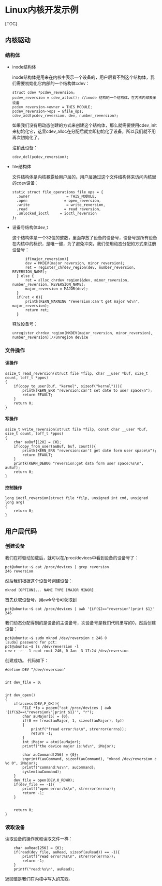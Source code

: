 # Linux内核开发示例

\[TOC\]

## 内核驱动

### 结构体

* inode结构体

  inode结构体是用来在内核中表示一个设备的，用户层看不到这个结构体，我们需要初始化它内部的一个结构体cdev：

  ```text
  struct cdev *pcdev_reversion;
  pcdev_reversion = cdev_alloc(); //inode 结构的一个结构体，在内核内部表示设备
  pcdev_reversion->owner = THIS_MODULE;
  pcdev_reversion->ops = &file_ops;
  cdev_add(pcdev_reversion, dev, number_reversion);
  ```

  如果我们没有用动态创建的方式来创建这个结构体，那么就需要使用cdev\_init来初始化它，这里cdev\_alloc在分配后就立即初始化了设备，所以我们就不用再次初始化了。

  注销此设备：

  ```text
  cdev_del(pcdev_reversion);
  ```

* file结构体

  文件结构体是内核暴露给用户层的，用户层通过这个文件结构体来访问内核里的cdev设备：

  ```text
  static struct file_operations file_ops = {
    .owner                 = THIS_MODULE,
    .open                 = open_reversion,
    .write                 = write_reversion,
    .read                 = read_reversion,
    .unlocked_ioctl     = ioctl_reversion
  };
  ```

* 设备号结构体dev\_t

  这个结构体是一个32位的整数，里面存放了设备的设备号，设备号是所有设备在内核中的标识，是唯一键，为了避免冲突，我们使用动态分配的方式来注册设备号：

  ```text
        if(major_reversion){
        dev = MKDEV(major_reversion, minor_reversion);
        ret = register_chrdev_region(dev, number_reversion, REVERSION_NAME);
    } else {
        ret = alloc_chrdev_region(&dev, minor_reversion, number_reversion, REVERSION_NAME);
        major_reversion = MAJOR(dev);
    }
    if(ret < 0){
        printk(KERN_WARNING "reversion:can't get major %d\n", major_reversion);
        return ret;
    }
  ```

  释放设备号：

  ```text
  unregister_chrdev_region(MKDEV(major_reversion, minor_reversion), number_reversion);//unregion device
  ```

### 文件操作

#### 读操作

```text
ssize_t read_reversion(struct file *filp, char __user *buf, size_t count, loff_t *ppos)
{
    if(copy_to_user(buf, "kernel", sizeof("kernel"))){
        printk(KERN_ERR "reversion:can't set date to user space\n");
        return EFAULT;
    }
    return 0;
}
```

#### 写操作

```text
ssize_t write_reversion(struct file *filp, const char __user *buf, size_t count, loff_t *ppos)
{
    char auBuf[128] = {0};
    if(copy_from_user(auBuf, buf, count)){
        printk(KERN_ERR "reversion:can't get date form user space\n");
        return EFAULT;
    }
    printk(KERN_DEBUG "reversion:get data form user space:%s\n", auBuf);
    return 0;
}
```

#### 控制操作

```text
long ioctl_reversion(struct file *filp, unsigned int cmd, unsigned long arg)
{
    return 0;
}
```

## 用户层代码

### 创建设备

我们在将驱动加载后，就可以在/proc/devices中看到设备的设备号了：

```text
pct@ubuntu:~$ cat /proc/devices | grep reversion
246 reversion
```

然后我们根据这个设备号创建设备：

```text
mknod [OPTION]... NAME TYPE [MAJOR MINOR]
```

首先获取设备号，用awk命令可获取到

```text
pct@ubuntu:~$ cat /proc/devices | awk '{if($2=="reversion")print $1}' 
246
```

我们动态分配得到的是设备的主设备号，次设备号是我们代码里写的0，然后创建设备：

```text
pct@ubuntu:~$ sudo mknod /dev/reversion c 246 0
[sudo] password for pct: 
pct@ubuntu:~$ ls /dev/reversion -l
crw-r--r-- 1 root root 246, 0 Jan  3 17:24 /dev/reversion
```

创建成功。 代码如下：

```text
#define DEV "/dev/reversion"


int dev_file = 0;


int dev_open()
{
    if(access(DEV,F_OK)){
        FILE *fp = popen("cat /proc/devices | awk '{if($2==\"reversion\")print $1}'", "r");
        char auMajor[5] = {0};
        if(0 == fread(auMajor, 1, sizeof(auMajor), fp))
        {
            printf("fread error:%s\n", strerror(errno));
            return -1;
        }
        int iMajor = atoi(auMajor);
        printf("the device major is:%d\n", iMajor);

        char auCommand[256] = {0};
        snprintf(auCommand, sizeof(auCommand), "mknod /dev/reversion c %d 0", iMajor);
        printf("command:%s\n", auCommand);
        system(auCommand);
    }
    dev_file = open(DEV,O_RDWR);
    if(dev_file == -1){
        printf("open error:%s\n", strerror(errno));
        return -1;
    }


    return 0;
}
```

### 读取设备

读取设备的操作就和读取文件一样：

```text
    char auRead[256] = {0};
    if(read(dev_file, auRead, sizeof(auRead)) == -1){
        printf("read error:%s\n", strerror(errno));
        return -1;
    }
    printf("read:%s\n", auRead);
```

返回值是我们在内核中写入的东西。

